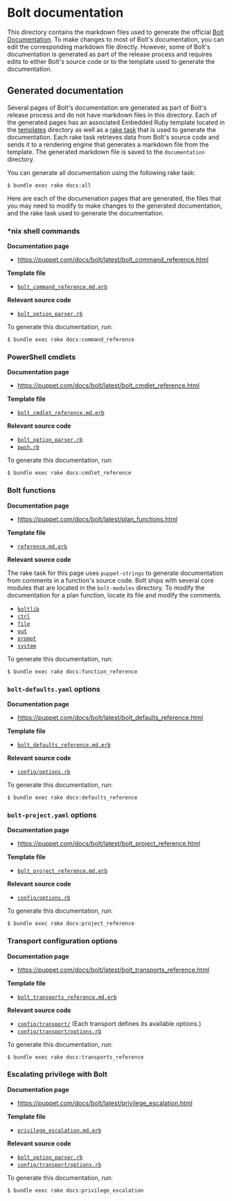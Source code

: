 # Bolt documentation

This directory contains the markdown files used to generate the official
[Bolt Documentation](https://puppet.com/docs/bolt/latest/bolt.html). To make
changes to most of Bolt's documentation, you can edit the corresponding
markdown file directly. However, some of Bolt's documentation is generated
as part of the release process and requires edits to either Bolt's source
code or to the template used to generate the documentation.

## Generated documentation

Several pages of Bolt's documentation are generated as part of Bolt's release
process and do not have markdown files in this directory. Each of the generated
pages has an associated Embedded Ruby template located in the
[templates](./templates) directory as well as a [rake task](../rakelib/docs.rake)
that is used to generate the documentation. Each rake task retrieves data from
Bolt's source code and sends it to a rendering engine that generates a markdown
file from the template. The generated markdown file is saved to the
`documentation` directory.

You can generate all documentation using the following rake task:

```shell
$ bundle exec rake docs:all
```

Here are each of the documenation pages that are generated, the files
that you may need to modify to make changes to the generated documentation,
and the rake task used to generate the documentation.

### *nix shell commands

**Documentation page** 
- https://puppet.com/docs/bolt/latest/bolt_command_reference.html

**Template file**
- [`bolt_command_reference.md.erb`](./templates/bolt_command_reference.md.erb)

**Relevant source code**
- [`bolt_option_parser.rb`](../lib/bolt/bolt_option_parser.rb)

To generate this documentation, run:

```shell
$ bundle exec rake docs:command_reference
```

### PowerShell cmdlets

**Documentation page** 
- https://puppet.com/docs/bolt/latest/bolt_cmdlet_reference.html

**Template file**
- [`bolt_cmdlet_reference.md.erb`](./templates/bolt_cmdlet_reference.md.erb)

**Relevant source code**
- [`bolt_option_parser.rb`](../lib/bolt/bolt_option_parser.rb)
- [`pwsh.rb`](../rakelib/lib/pwsh.rb)

To generate this documentation, run:

```shell
$ bundle exec rake docs:cmdlet_reference
```

### Bolt functions

**Documentation page**
- https://puppet.com/docs/bolt/latest/plan_functions.html

**Template file**
- [`reference.md.erb`](./templates/reference.md.erb)

**Relevant source code**

The rake task for this page uses `puppet-strings` to generate documentation
from comments in a function's source code. Bolt ships with several core modules
that are located in the `bolt-modules` directory. To modify the documentation
for a plan function, locate its file and modify the comments.

- [`boltlib`](../bolt-modules/boltlib/lib/puppet/functions)
- [`ctrl`](../bolt-modules/boltlib/lib/puppet/functions)
- [`file`](../bolt-modules/boltlib/lib/puppet/functions)
- [`out`](../bolt-modules/boltlib/lib/puppet/functions)
- [`prompt`](../bolt-modules/boltlib/lib/puppet/functions)
- [`system`](../bolt-modules/boltlib/lib/puppet/functions)

To generate this documentation, run:

```shell
$ bundle exec rake docs:function_reference
```

### `bolt-defaults.yaml` options

**Documentation page**
- https://puppet.com/docs/bolt/latest/bolt_defaults_reference.html

**Template file**
- [`bolt_defaults_reference.md.erb`](./templates/bolt_defaults_reference.md.erb)

**Relevant source code**
- [`config/options.rb`](../lib/bolt/config/options.rb)

To generate this documentation, run:

```shell
$ bundle exec rake docs:defaults_reference
```

### `bolt-project.yaml` options

**Documentation page**
- https://puppet.com/docs/bolt/latest/bolt_project_reference.html

**Template file**
- [`bolt_project_reference.md.erb`](./templates/bolt_project_reference.md.erb)

**Relevant source code**
- [`config/options.rb`](../lib/bolt/config/options.rb)

To generate this documentation, run:

```shell
$ bundle exec rake docs:project_reference
```

### Transport configuration options

**Documentation page**
- https://puppet.com/docs/bolt/latest/bolt_transports_reference.html

**Template file**
- [`bolt_transports_reference.md.erb`](./templates/bolt_transports_reference.md.erb)

**Relevant source code**
- [`config/transport/`](../lib/bolt/config/transport) (Each transport defines
  its available options.)
- [`config/transport/options.rb`](../lib/bolt/config/transport/options.rb)

To generate this documentation, run:

```shell
$ bundle exec rake docs:transports_reference
```

### Escalating privilege with Bolt

**Documentation page**
- https://puppet.com/docs/bolt/latest/privilege_escalation.html

**Template file**
- [`privilege_escalation.md.erb`](./templates/privilege_escalation.md.erb)

**Relevant source code**
- [`bolt_option_parser.rb`](../lib/bolt/bolt_option_parser.rb)
- [`config/transport/options.rb`](../lib/bolt/config/transport/options.rb)

To generate this documentation, run:

```shell
$ bundle exec rake docs:privilege_escalation
```
